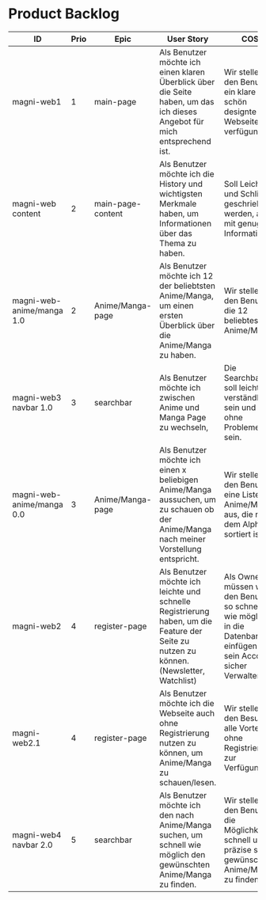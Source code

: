 # Product Backlog

| ID | Prio | Epic | User Story | COS | Effort | Time |
| ---|------|------| -----------|-----|--------|------|
| magni-web1 | 1 | main-page | Als Benutzer möchte ich einen klaren Überblick über die Seite haben, um das ich dieses Angebot für mich entsprechend ist. | Wir stellen den Benutzer ein klare und schön designte Webseite zu verfügung.  | 3 | 2h |
| magni-web content | 2 | main-page-content | Als Benutzer möchte ich die History und wichtigsten Merkmale haben, um Informationen über das Thema zu haben. | Soll Leicht und Schlicht geschrieben werden, aber mit genug Informationen | 1 | - | 
| magni-web-anime/manga 1.0 | 2 | Anime/Manga-page | Als Benutzer möchte ich 12 der beliebtsten Anime/Manga, um einen ersten Überblick über die Anime/Manga zu haben.  | Wir stellen den Benutzer die 12 beliebtesten Anime/Manga | 3 | - |
| magni-web3 navbar 1.0 | 3 | searchbar | Als Benutzer möchte ich zwischen Anime und Manga Page zu wechseln,  | Die Searchbar soll leicht und verständlich sein und ohne Probleme sein. | 5 | - |
| magni-web-anime/manga 0.0 | 3 | Anime/Manga-page | Als Benutzer möchte ich einen x beliebigen Anime/Manga aussuchen, um zu schauen ob der Anime/Manga nach meiner Vorstellung entspricht. | Wir stellen den Benutzer eine Liste der Anime/Manga aus, die nach dem Alphabet sortiert ist. | 3 | - |
| magni-web2 | 4 | register-page | Als Benutzer möchte ich leichte und schnelle Registrierung haben, um die Feature der Seite zu nutzen zu können. (Newsletter, Watchlist)  | Als Owner müssen wir den Benutzer so schnell wie möglich in die Datenbanken einfügen und sein Account sicher Verwalten. | 13 | - |
| magni-web2.1 | 4 | register-page | Als Benutzer möchte ich die Webseite auch ohne Registrierung nutzen zu können, um Anime/Manga zu schauen/lesen. | Wir stellen den Besucher alle Vorteile ohne Registrierung zur Verfügung | 8 | - |
| magni-web4 navbar 2.0 | 5 | searchbar | Als Benutzer möchte ich den nach Anime/Manga suchen, um schnell wie möglich den gewünschten Anime/Manga zu finden. | Wir stellen den Benutzer die Möglichkeit schnell und präzise sein gewünschten Anime/Manga zu finden | 8 | - |